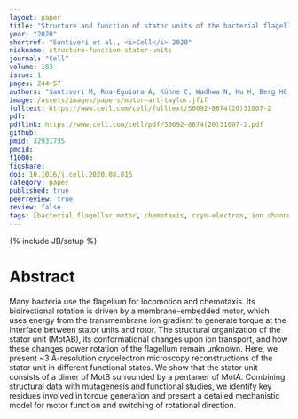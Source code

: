 ```yaml
---
layout: paper
title: "Structure and function of stator units of the bacterial flagellar motor"
year: "2020"
shortref: "Santiveri et al., <i>Cell</i> 2020"
nickname: structure-function-stator-units
journal: "Cell"
volume: 183
issue: 1
pages: 244-57
authors: "Santiveri M, Roa-Eguiara A, Kühne C, Wadhwa N, Hu H, Berg HC, Erhardt M, Taylor NMI"
image: /assets/images/papers/motor-art-taylor.jfif
fulltext: https://www.cell.com/cell/fulltext/S0092-8674(20)31007-2
pdf: 
pdflink: https://www.cell.com/cell/pdf/S0092-8674(20)31007-2.pdf
github: 
pmid: 32931735
pmcid: 
f1000: 
figshare: 
doi: 10.1016/j.cell.2020.08.016
category: paper
published: true
peerreview: true
review: false
tags: [bacterial flagellar motor, chemotaxis, cryo-electron, ion channel, microbiology, microscopy, motility, stator unit, structural biology, torque generation]
---
```

{% include JB/setup %}

# Abstract 

Many bacteria use the flagellum for locomotion and chemotaxis. Its bidirectional rotation is driven by a membrane-embedded motor, which uses energy from the transmembrane ion gradient to generate torque at the interface between stator units and rotor. The structural organization of the stator unit (MotAB), its conformational changes upon ion transport, and how these changes power rotation of the flagellum remain unknown. Here, we present ~3 Å-resolution cryoelectron microscopy reconstructions of the stator unit in different functional states. We show that the stator unit consists of a dimer of MotB surrounded by a pentamer of MotA. Combining structural data with mutagenesis and functional studies, we identify key residues involved in torque generation and present a detailed mechanistic model for motor function and switching of rotational direction.